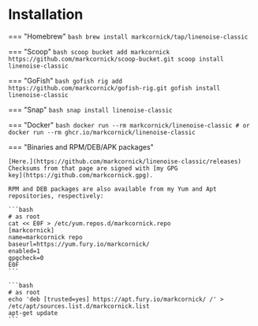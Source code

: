 # Installation

=== "Homebrew"
    ```bash
    brew install markcornick/tap/linenoise-classic
    ```

=== "Scoop"
    ```bash
    scoop bucket add markcornick https://github.com/markcornick/scoop-bucket.git
    scoop install linenoise-classic
    ```

=== "GoFish"
    ```bash
    gofish rig add https://github.com/markcornick/gofish-rig.git
    gofish install linenoise-classic
    ```

=== "Snap"
    ```bash
    snap install linenoise-classic
    ```

=== "Docker"
    ```bash
    docker run --rm markcornick/linenoise-classic
    # or
    docker run --rm ghcr.io/markcornick/linenoise-classic
    ```

=== "Binaries and RPM/DEB/APK packages"

    [Here.](https://github.com/markcornick/linenoise-classic/releases)
    Checksums from that page are signed with [my GPG
    key](https://github.com/markcornick.gpg).

    RPM and DEB packages are also available from my Yum and Apt
    repositories, respectively:

    ```bash
    # as root
    cat << E0F > /etc/yum.repos.d/markcornick.repo
    [markcornick]
    name=markcornick repo
    baseurl=https://yum.fury.io/markcornick/
    enabled=1
    gpgcheck=0
    E0F
    ```

    ```bash
    # as root
    echo 'deb [trusted=yes] https://apt.fury.io/markcornick/ /' > /etc/apt/sources.list.d/markcornick.list
    apt-get update
    ```
